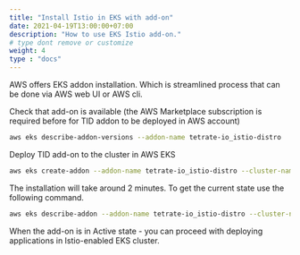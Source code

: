 ```yaml
---
title: "Install Istio in EKS with add-on"
date: 2021-04-19T13:00:00+07:00
description: "How to use EKS Istio add-on."
# type dont remove or customize
weight: 4
type : "docs"
---
```

AWS offers EKS addon installation. Which is streamlined process that can be done via AWS web UI or AWS cli.

Check that add-on is available (the AWS Marketplace subscription is required before for TID addon to be deployed in AWS account)

```sh
aws eks describe-addon-versions --addon-name tetrate-io_istio-distro 
```

Deploy TID add-on to the cluster in AWS EKS

```sh
aws eks create-addon --addon-name tetrate-io_istio-distro --cluster-name <CLUSTER_NAME>
```

The installation will take around 2 minutes. To get the current state use the following command. 

```sh
aws eks describe-addon --addon-name tetrate-io_istio-distro --cluster-name  <CLUSTER_NAME>
```

When the add-on is in Active state - you can proceed with deploying applications in Istio-enabled EKS cluster.
